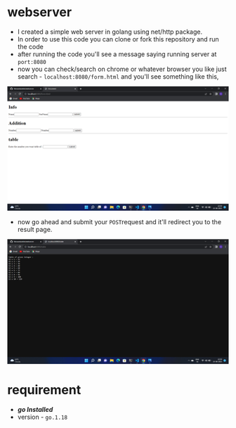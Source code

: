 # webserver
- I created a simple web server in golang using net/http package. 
- In order to use this code you can clone or fork this repository and run the code
- after running the code you'll see a message saying running server at `port:8080`
- now you can check/search on chrome or whatever browser you like just search - `localhost:8080/form.html` and you'll see 
something like this,
<img src="./img/Screenshot (4).png">

- now go ahead and submit your `POST`request and it'll redirect you to the result page. 
<img src="./img/Screenshot (5).png">

# requirement
- ***go Installed***
- version - `go.1.18`
